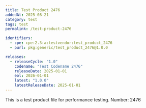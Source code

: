 ```yaml
---
title: Test Product 2476
addedAt: 2025-08-21
category: test
tags: test
permalink: /test-product-2476

identifiers:
  - cpe: cpe:2.3:a:testvendor:test_product_2476
  - purl: pkg:generic/test_product_2476@1.0.0

releases:
  - releaseCycle: "1.0"
    codename: "Test Codename 2476"
    releaseDate: 2025-01-01
    eol: 2026-01-01
    latest: "1.0.0"
    latestReleaseDate: 2025-01-01
---
```


This is a test product file for performance testing. Number: 2476
